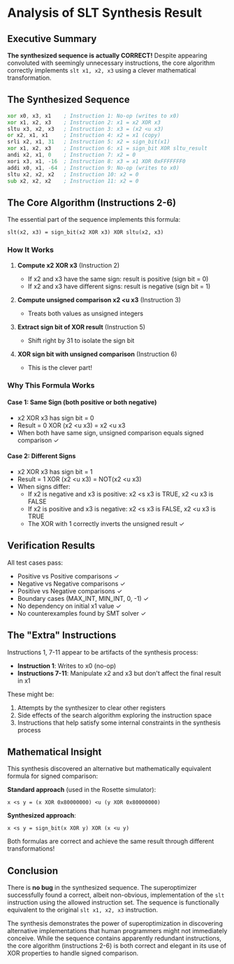 # Analysis of SLT Synthesis Result

## Executive Summary

**The synthesized sequence is actually CORRECT!** Despite appearing convoluted with seemingly unnecessary instructions, the core algorithm correctly implements `slt x1, x2, x3` using a clever mathematical transformation.

## The Synthesized Sequence

```asm
xor x0, x3, x1    ; Instruction 1: No-op (writes to x0)
xor x1, x2, x3    ; Instruction 2: x1 = x2 XOR x3
sltu x3, x2, x3   ; Instruction 3: x3 = (x2 <u x3)
or x2, x1, x1     ; Instruction 4: x2 = x1 (copy)
srli x2, x1, 31   ; Instruction 5: x2 = sign_bit(x1)
xor x1, x2, x3    ; Instruction 6: x1 = sign_bit XOR sltu_result
andi x2, x1, 0    ; Instruction 7: x2 = 0
xori x3, x1, -16  ; Instruction 8: x3 = x1 XOR 0xFFFFFFF0
addi x0, x1, -64  ; Instruction 9: No-op (writes to x0)
sltu x2, x2, x2   ; Instruction 10: x2 = 0
sub x2, x2, x2    ; Instruction 11: x2 = 0
```

## The Core Algorithm (Instructions 2-6)

The essential part of the sequence implements this formula:

```
slt(x2, x3) = sign_bit(x2 XOR x3) XOR sltu(x2, x3)
```

### How It Works

1. **Compute x2 XOR x3** (Instruction 2)
   - If x2 and x3 have the same sign: result is positive (sign bit = 0)
   - If x2 and x3 have different signs: result is negative (sign bit = 1)

2. **Compute unsigned comparison x2 <u x3** (Instruction 3)
   - Treats both values as unsigned integers

3. **Extract sign bit of XOR result** (Instruction 5)
   - Shift right by 31 to isolate the sign bit

4. **XOR sign bit with unsigned comparison** (Instruction 6)
   - This is the clever part!

### Why This Formula Works

#### Case 1: Same Sign (both positive or both negative)
- x2 XOR x3 has sign bit = 0
- Result = 0 XOR (x2 <u x3) = x2 <u x3
- When both have same sign, unsigned comparison equals signed comparison ✓

#### Case 2: Different Signs
- x2 XOR x3 has sign bit = 1
- Result = 1 XOR (x2 <u x3) = NOT(x2 <u x3)
- When signs differ:
  - If x2 is negative and x3 is positive: x2 <s x3 is TRUE, x2 <u x3 is FALSE
  - If x2 is positive and x3 is negative: x2 <s x3 is FALSE, x2 <u x3 is TRUE
  - The XOR with 1 correctly inverts the unsigned result ✓

## Verification Results

All test cases pass:
- Positive vs Positive comparisons ✓
- Negative vs Negative comparisons ✓
- Positive vs Negative comparisons ✓
- Boundary cases (MAX_INT, MIN_INT, 0, -1) ✓
- No dependency on initial x1 value ✓
- No counterexamples found by SMT solver ✓

## The "Extra" Instructions

Instructions 1, 7-11 appear to be artifacts of the synthesis process:
- **Instruction 1**: Writes to x0 (no-op)
- **Instructions 7-11**: Manipulate x2 and x3 but don't affect the final result in x1

These might be:
1. Attempts by the synthesizer to clear other registers
2. Side effects of the search algorithm exploring the instruction space
3. Instructions that help satisfy some internal constraints in the synthesis process

## Mathematical Insight

This synthesis discovered an alternative but mathematically equivalent formula for signed comparison:

**Standard approach** (used in the Rosette simulator):
```
x <s y = (x XOR 0x80000000) <u (y XOR 0x80000000)
```

**Synthesized approach**:
```
x <s y = sign_bit(x XOR y) XOR (x <u y)
```

Both formulas are correct and achieve the same result through different transformations!

## Conclusion

There is **no bug** in the synthesized sequence. The superoptimizer successfully found a correct, albeit non-obvious, implementation of the `slt` instruction using the allowed instruction set. The sequence is functionally equivalent to the original `slt x1, x2, x3` instruction.

The synthesis demonstrates the power of superoptimization in discovering alternative implementations that human programmers might not immediately conceive. While the sequence contains apparently redundant instructions, the core algorithm (instructions 2-6) is both correct and elegant in its use of XOR properties to handle signed comparison.